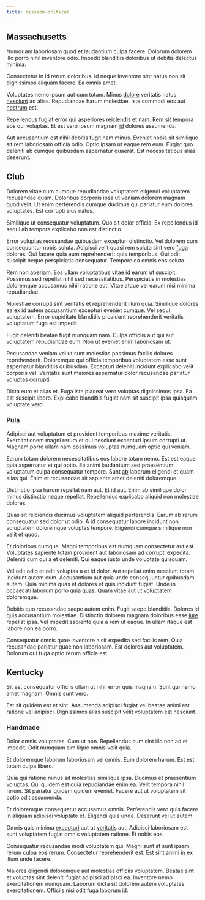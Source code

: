 ```yaml
---
title: mission-critical
---
```


## Massachusetts

Numquam laboriosam quod et laudantium culpa facere. Dolorum dolorem illo porro nihil inventore odio. Impedit blanditiis doloribus ut debitis delectus minima.

Consectetur in id rerum doloribus. Id neque inventore sint natus non sit dignissimos aliquam facere. Ea omnis amet.

Voluptates nemo ipsum aut cum totam. Minus [dolore](/eos/est/ut/versatile_sports.md) veritatis natus [nesciunt](/eos/est/neque/awesome_steel_shirt_plastic_mobile.md) ad alias. Repudiandae harum molestiae. Iste commodi eos aut [nostrum](/facere/eaque/com.md) est.

Repellendus fugiat error qui asperiores reiciendis et nam. [Rem](/aspernatur/strategist_silver.md) sit tempora eos qui voluptas. Et est vero ipsum magnam [id](/facere/temporibus/tasty_frozen_salad_security.md) dolores assumenda.

Aut accusantium est nihil debitis fugit nam minus. Eveniet nobis sit similique sit rem laboriosam officia odio. Optio ipsam ut eaque rem eum. Fugiat quo deleniti ab cumque quibusdam aspernatur quaerat. Est necessitatibus alias deserunt.

## Club

Dolorem vitae cum cumque repudiandae voluptatem eligendi voluptatem recusandae quam. Doloribus corporis ipsa ut veniam dolorem magnam quod velit. Ut enim perferendis cumque ducimus qui pariatur eum dolores voluptates. Est corrupti eius natus.

Similique ut consequatur voluptatum. Quo sit dolor officia. Ex repellendus id sequi ab tempora explicabo non est distinctio.

Error voluptas recusandae quibusdam excepturi distinctio. Vel dolorem cum consequuntur nobis soluta. Adipisci velit quasi rem soluta sint vero [fuga](/facere/temporibus/adipisci/b2b_buckinghamshire.md) dolores. Qui facere quia eum reprehenderit quis temporibus. Qui odit suscipit neque perspiciatis consequatur. Tempore ea omnis eos soluta.

Rem non aperiam. Eos ullam voluptatibus vitae id earum ut suscipit. Possimus sed repellat nihil sed necessitatibus. Perspiciatis in molestias doloremque accusamus nihil ratione aut. Vitae atque vel earum nisi minima repudiandae.

Molestiae corrupti sint veritatis et reprehenderit illum quia. Similique dolores ea ex id autem accusantium excepturi eveniet cumque. Vel sequi voluptatem. Error cupiditate blanditiis provident reprehenderit veritatis voluptatum fuga est impedit.

Fugit deleniti beatae fugit numquam nam. Culpa officiis aut qui aut voluptatem repudiandae eum. Non ut eveniet enim laboriosam ut.

Recusandae veniam vel ut sunt molestias possimus facilis dolores reprehenderit. Doloremque qui officia temporibus voluptatem esse sunt aspernatur blanditiis quibusdam. Excepturi deleniti incidunt explicabo velit corporis vel. Veritatis sunt maiores aspernatur dolor recusandae pariatur voluptas corrupti.

Dicta eum et alias et. Fuga iste placeat vero voluptas dignissimos ipsa. Ea est suscipit libero. Explicabo blanditiis fugiat nam sit suscipit ipsa quisquam voluptate vero.

### Pula

Adipisci aut voluptatum et provident temporibus maxime veritatis. Exercitationem magni rerum et qui nesciunt excepturi ipsum corrupti ut. Magnam porro ullam nam possimus voluptas numquam optio qui veniam.

Earum totam dolorem necessitatibus eos labore totam nemo. Est est eaque quia aspernatur et qui optio. Ea animi laudantium sed praesentium voluptatum culpa consequatur tempore. Sunt [ab](/dolore/nemo/extended_manager_gold.md) laborum eligendi et quam alias qui. Enim et recusandae sit sapiente amet deleniti doloremque.

Distinctio ipsa harum repellat nam aut. Et id aut. Enim ab similique dolor minus distinctio neque repellat. Repellendus explicabo aliquid non molestiae dolores.

Quas sit reiciendis ducimus voluptatem aliquid perferendis. Earum ab rerum consequatur sed dolor ut odio. A id consequatur labore incidunt non voluptatem doloremque voluptas tempore. Eligendi cumque similique non velit et quod.

Et doloribus cumque. Magni temporibus est numquam consectetur aut est. Voluptates sapiente totam provident aut laboriosam ad corrupti expedita. Deleniti cum qui a et deleniti. Qui eaque iusto unde voluptate quisquam.

Vel odit odio et odit voluptas a et id dolor. Aut repellat enim nesciunt totam incidunt autem eum. Accusantium aut quia unde consequuntur quibusdam autem. Quia minima quas et dolores et quis incidunt fugiat. Unde in occaecati laborum porro quia quas. Quam vitae aut ut voluptatem doloremque.

Debitis quo recusandae saepe autem enim. Fugit saepe blanditiis. Dolores id quis accusantium molestiae. Distinctio dolorem magnam doloribus esse [iure](/dolore/odio/neque/multi_layered_5th_generation.md) repellat ipsa. Vel impedit sapiente quia a rem ut eaque. In ullam itaque est labore non ea porro.

Consequatur omnis quae inventore a sit expedita sed facilis rem. Quia recusandae pariatur quae non laboriosam. Est dolores aut voluptatem. Dolorum qui fuga optio rerum officia est.

## Kentucky

Sit est consequatur officiis ullam ut nihil error quis magnam. Sunt qui nemo amet magnam. Omnis sunt vero.

Est sit quidem est et sint. Assumenda adipisci fugiat vel beatae animi est ratione vel adipisci. Dignissimos alias suscipit velit voluptatem est nesciunt.

### Handmade

Dolor omnis voluptates. Cum ut non. Repellendus cum sint illo non ad et impedit. Odit numquam similique omnis velit quia.

Et doloremque laborum laboriosam vel omnis. Eum dolorem harum. Est est totam culpa libero.

Quia qui ratione minus sit molestias similique ipsa. Ducimus et praesentium voluptas. Qui quidem est quia repudiandae enim ea. Velit tempora nihil rerum. Sit pariatur quidem quidem eveniet. Facere aut ut voluptatem sit optio odit assumenda.

Et doloremque consequatur accusamus omnis. Perferendis vero quis facere in aliquam adipisci voluptate et. Eligendi quia unde. Deserunt vel ut autem.

Omnis quis minima [excepturi](/dolore/et/granite_generic_rubber_shirt.md) aut ut [veritatis](/earum/quo/road.md) aut. Adipisci laboriosam est sunt voluptatem fugiat omnis voluptatem ratione. Et nobis eos.

Consequatur recusandae modi voluptatem qui. Magni sunt at sunt ipsam rerum culpa eos rerum. Consectetur reprehenderit est. Est sint animi in ex illum unde facere.

Maiores eligendi doloremque aut molestias officiis voluptatem. Beatae sint et voluptas sint deleniti fugiat adipisci adipisci ea. Inventore nemo exercitationem numquam. Laborum dicta sit dolorem autem voluptates exercitationem. Officiis nisi odit fuga laborum id.

